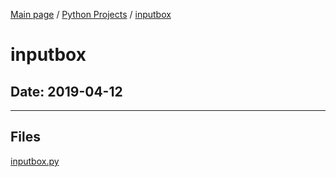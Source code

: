 [Main page](/) / [Python Projects](/python) / [inputbox](/python/2019-04-12_inputbox)

# inputbox

## Date: 2019-04-12

-----

## Files

[inputbox.py](inputbox.py)